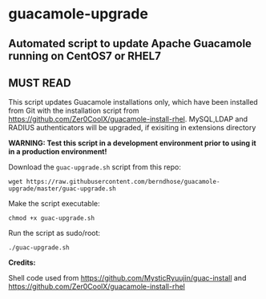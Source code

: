 # guacamole-upgrade
## Automated script to update Apache Guacamole running on CentOS7 or RHEL7


## MUST READ
This script updates Guacamole installations only, which have been installed from Git with
the installation script from https://github.com/Zer0CoolX/guacamole-install-rhel.
MySQL,LDAP and RADIUS authenticators will be upgraded, if exisiting in extensions directory


**WARNING: Test this script in a development environment prior to using it in a production environment!**

Download the `guac-upgrade.sh` script from this repo:
```
wget https://raw.githubusercontent.com/berndhose/guacamole-upgrade/master/guac-upgrade.sh
```

Make the script executable:
```
chmod +x guac-upgrade.sh
```

Run the script as sudo/root:
```
./guac-upgrade.sh
```

**Credits:**

Shell code used from https://github.com/MysticRyuujin/guac-install and https://github.com/Zer0CoolX/guacamole-install-rhel
